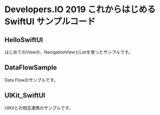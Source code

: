 # Developers.IO 2019 これからはじめるSwiftUI サンプルコード

## HelloSwiftUI

はじめてのViewの、NavigationViewとListを使ったサンプルです。

## DataFlowSample

Data Flowのサンプルです。

## UIKit_SwiftUI

UIKitとの相互連携のサンプルです。

